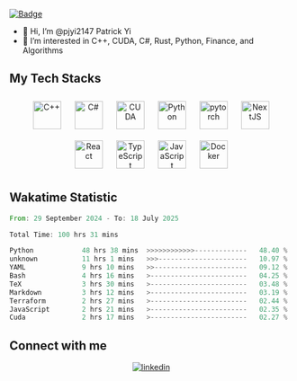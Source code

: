 [![Badge](https://hits.patrickyi.xyz/api/hit?url=https%3A%2F%2Fgithub.com%2Fpjyi2147&label=Visitors&icon=emoji-heart-eyes-fill&color=%23dc3548)](https://hits.patrickyi.xyz)

- 👋 Hi, I’m @pjyi2147 Patrick Yi
- 👀 I’m interested in C++, CUDA, C#, Rust, Python, Finance, and Algorithms

## My Tech Stacks

<div align="center">
<a href="https://www.cplusplus.com/" target="_blank"><img style="margin: 10px" src="https://profilinator.rishav.dev/skills-assets/cplusplus-original.svg" alt="C++" height="50" /></a>
<a href="https://docs.microsoft.com/en-us/dotnet/csharp/" target="_blank"><img style="margin: 10px" src="https://profilinator.rishav.dev/skills-assets/csharp-original.svg" alt="C#" height="50" /></a>
<a href="https://developer.nvidia.com/cuda-zone" target="_blank"><img style="margin: 10px" src="https://github.com/user-attachments/assets/7d34aca2-743d-49c8-a459-665ed6681d88" alt="CUDA" height="50" /></a>
<a href="https://www.python.org/" target="_blank"><img style="margin: 10px" src="https://profilinator.rishav.dev/skills-assets/python-original.svg" alt="Python" height="50" /></a>
<a href="https://pytorch.org/" target="_blank"><img style="margin: 10px" src="https://profilinator.rishav.dev/skills-assets/pytorch-icon.svg" alt="pytorch" height="50" /></a>
<a href="https://nextjs.org/" target="_blank"><img style="margin: 10px" src="https://profilinator.rishav.dev/skills-assets/nextjs.png" alt="NextJS" height="50" /></a>
<a href="https://reactjs.org/" target="_blank"><img style="margin: 10px" src="https://profilinator.rishav.dev/skills-assets/react-original-wordmark.svg" alt="React" height="50" /></a>
<a href="https://www.typescriptlang.org/" target="_blank"><img style="margin: 10px" src="https://profilinator.rishav.dev/skills-assets/typescript-original.svg" alt="TypeScript" height="50" /></a>
<a href="https://www.javascript.com/" target="_blank"><img style="margin: 10px" src="https://profilinator.rishav.dev/skills-assets/javascript-original.svg" alt="JavaScript" height="50" /></a>
<a href="https://www.docker.com/" target="_blank"><img style="margin: 10px" src="https://profilinator.rishav.dev/skills-assets/docker-original-wordmark.svg" alt="Docker" height="50" /></a>
</div>

## Wakatime Statistic

<!--START_SECTION:waka-->

```rust
From: 29 September 2024 - To: 18 July 2025

Total Time: 100 hrs 31 mins

Python            48 hrs 38 mins  >>>>>>>>>>>>-------------   48.40 %
unknown           11 hrs 1 mins   >>>----------------------   10.97 %
YAML              9 hrs 10 mins   >>-----------------------   09.12 %
Bash              4 hrs 16 mins   >------------------------   04.25 %
TeX               3 hrs 30 mins   >------------------------   03.48 %
Markdown          3 hrs 12 mins   >------------------------   03.19 %
Terraform         2 hrs 27 mins   >------------------------   02.44 %
JavaScript        2 hrs 21 mins   >------------------------   02.35 %
Cuda              2 hrs 17 mins   >------------------------   02.27 %
```

<!--END_SECTION:waka-->

## Connect with me

<div align="center">
<a href="https://linkedin.com/in/pjyi" target="_blank">
<img src=https://img.shields.io/badge/linkedin-%231E77B5.svg?&style=for-the-badge&logo=linkedin&logoColor=white alt=linkedin style="margin-bottom: 5px;" />
</a>
</div>
